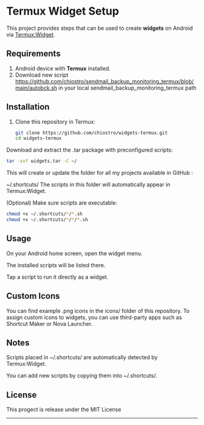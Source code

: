 # Termux Widget Setup

This project provides steps that can be used to create **widgets** on Android via [Termux:Widget](https://wiki.termux.com/wiki/Termux:Widget).

## Requirements
1. Android device with **Termux** installed.
2. Download new script  https://github.com/chiostro/sendmail_backup_monitoring_termux/blob/main/autobck.sh in your local sendmail_backup_monitoring_termux path

## Installation

1. Clone this repository in Termux:
   ```bash
   git clone https://github.com/chiostro/widgets-termux.git
   cd widgets-termux
Download and extract the .tar package with preconfigured scripts:

```bash
tar -xvf widgets.tar -C ~/
```
This will create or update the folder for all my projects available in GitHub :

~/.shortcuts/
The scripts in this folder will automatically appear in Termux:Widget.

(Optional) Make sure scripts are executable:

```bash
chmod +x ~/.shortcuts/*/*.sh 
chmod +x ~/.shortcuts/*/*/*.sh
```
## Usage

On your Android home screen, open the widget menu.

The installed scripts will be listed there.

Tap a script to run it directly as a widget.

## Custom Icons

You can find example .png icons in the icons/ folder of this repository.
To assign custom icons to widgets, you can use third-party apps such as Shortcut Maker or Nova Launcher.

## Notes

Scripts placed in ~/.shortcuts/ are automatically detected by Termux:Widget.

You can add new scripts by copying them into ~/.shortcuts/.

## License

This progect is release under the MIT License

---
